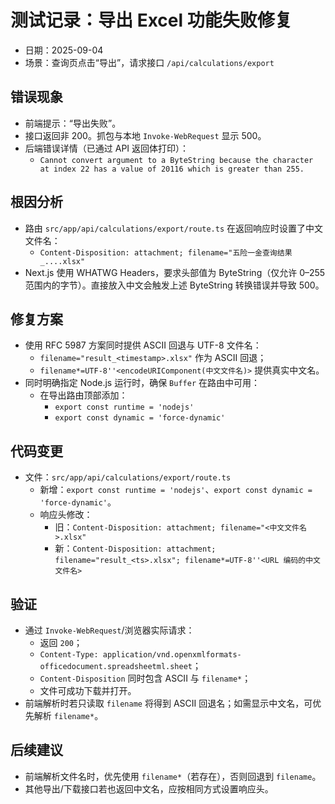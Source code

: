 # 测试记录：导出 Excel 功能失败修复

- 日期：2025-09-04
- 场景：查询页点击“导出”，请求接口 `/api/calculations/export`

## 错误现象
- 前端提示：“导出失败”。
- 接口返回非 200。抓包与本地 `Invoke-WebRequest` 显示 500。
- 后端错误详情（已通过 API 返回体打印）：
  - `Cannot convert argument to a ByteString because the character at index 22 has a value of 20116 which is greater than 255.`

## 根因分析
- 路由 `src/app/api/calculations/export/route.ts` 在返回响应时设置了中文文件名：
  - `Content-Disposition: attachment; filename="五险一金查询结果_....xlsx"`
- Next.js 使用 WHATWG Headers，要求头部值为 ByteString（仅允许 0–255 范围内的字节）。直接放入中文会触发上述 ByteString 转换错误并导致 500。

## 修复方案
- 使用 RFC 5987 方案同时提供 ASCII 回退与 UTF-8 文件名：
  - `filename="result_<timestamp>.xlsx"` 作为 ASCII 回退；
  - `filename*=UTF-8''<encodeURIComponent(中文文件名)>` 提供真实中文名。
- 同时明确指定 Node.js 运行时，确保 `Buffer` 在路由中可用：
  - 在导出路由顶部添加：
    - `export const runtime = 'nodejs'`
    - `export const dynamic = 'force-dynamic'`

## 代码变更
- 文件：`src/app/api/calculations/export/route.ts`
  - 新增：`export const runtime = 'nodejs'`、`export const dynamic = 'force-dynamic'`。
  - 响应头修改：
    - 旧：`Content-Disposition: attachment; filename="<中文文件名>.xlsx"`
    - 新：`Content-Disposition: attachment; filename="result_<ts>.xlsx"; filename*=UTF-8''<URL 编码的中文文件名>`

## 验证
- 通过 `Invoke-WebRequest`/浏览器实际请求：
  - 返回 `200`；
  - `Content-Type: application/vnd.openxmlformats-officedocument.spreadsheetml.sheet`；
  - `Content-Disposition` 同时包含 ASCII 与 `filename*`；
  - 文件可成功下载并打开。
- 前端解析时若只读取 `filename` 将得到 ASCII 回退名；如需显示中文名，可优先解析 `filename*`。

## 后续建议
- 前端解析文件名时，优先使用 `filename*`（若存在），否则回退到 `filename`。
- 其他导出/下载接口若也返回中文名，应按相同方式设置响应头。
